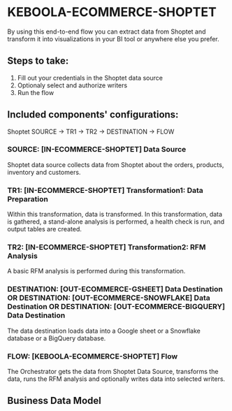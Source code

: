 # KEBOOLA-ECOMMERCE-SHOPTET

By using this end-to-end flow you can extract data from Shoptet and transform it into visualizations in your BI tool or anywhere else you prefer.

## Steps to take:
1. Fill out your credentials in the Shoptet data source
2. Optionaly select and authorize writers
3. Run the flow

## Included components' configurations:

Shoptet SOURCE -> TR1 -> TR2 -> DESTINATION -> FLOW


### SOURCE: [IN-ECOMMERCE-SHOPTET] Data Source

Shoptet data source collects data from Shoptet about the orders, products, inventory and customers.

### TR1: [IN-ECOMMERCE-SHOPTET] Transformation1: Data Preparation

Within this transformation, data is transformed. In this transformation, data is gathered, a stand-alone analysis is performed, a health check is run, and output tables are created.

### TR2: [IN-ECOMMERCE-SHOPTET] Transformation2: RFM Analysis

A basic RFM analysis is performed during this transformation.

### DESTINATION: [OUT-ECOMMERCE-GSHEET] Data Destination OR DESTINATION: [OUT-ECOMMERCE-SNOWFLAKE] Data Destination OR DESTINATION: [OUT-ECOMMERCE-BIGQUERY] Data Destination

The data destination loads data into a Google sheet or a Snowflake database or a BigQuery database.

### FLOW: [KEBOOLA-ECOMMERCE-SHOPTET] Flow

The Orchestrator gets the data from Shoptet Data Source, transforms the data, runs the RFM analysis and optionally writes data into selected writers.


## Business Data Model




